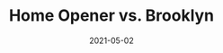---
layout: layouts/post.njk
title: Home Opener vs. Brooklyn 
date: 2021-05-02
humanDate: October 22nd, 2021
tags: [
    post,
    total,
    2021_season
]
totalDonations: 0
doneeShort: "ACLU"
donee: American Civil Liberties Union
doneeLink: https://www.aclupa.org/
threadLink: https://www.reddit.com/r/sixers/comments/qdguwy/50_aclu_pennsylvania_donation_for_a_76ers_win/
desc: "$50 ACLU Pennsylvania donation for a 76ers win tonight over the Brooklyn Nets. Who's with me? RUN IT BACK!"
---